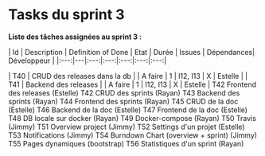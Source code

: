 # Tasks du sprint 3

**Liste des tâches assignées au sprint 3 :**

| Id  | Description | Definition of Done | Etat | Durée | Issues | Dépendances| Développeur |
|:---:|---|:---:|:---:|:---:|:---:|:---:|

| T40 | CRUD des releases dans la db | | A faire | 1 | I12, I13 | X | Estelle |
| T41 | Backend des releases | | A faire | 1 | I12, I13 | X | Estelle |
T42 Frontend des releases (Estelle)
T42 CRUD des sprints (Rayan)
T43 Backend des sprints (Rayan)
T44 Frontend des sprints (Rayan)
T45 CRUD de la doc (Estelle)
T46 Backend de la doc (Estelle)
T47 Frontend de la doc (Estelle)
T48 DB locale sur docker (Rayan)
T49 Docker-compose (Rayan)
T50 Travis (Jimmy)
T51 Overview project (Jimmy)
T52 Settings d'un projet (Estelle)
T53 Notifications (Jimmy)
T54 Burndown Chart (overview + sprint) (Jimmy)
T55 Pages dynamiques (bootstrap)
T56 Statistiques d'un sprint (Rayan)
